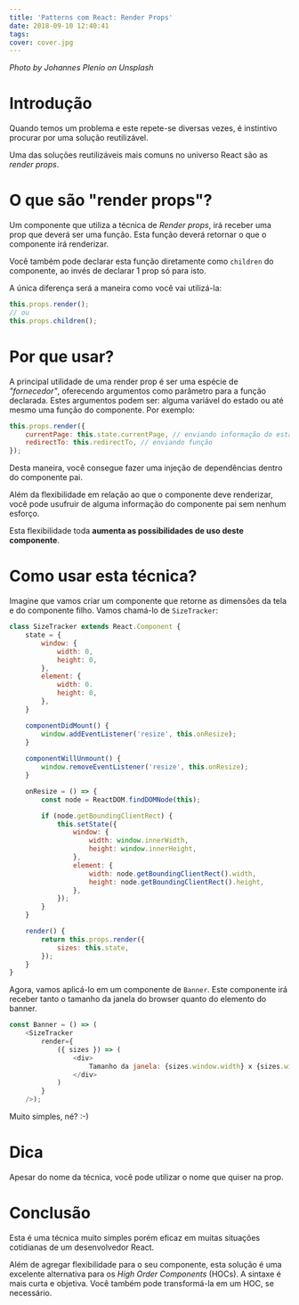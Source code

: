 ```yaml
---
title: 'Patterns com React: Render Props'
date: 2018-09-10 12:40:41
tags:
cover: cover.jpg
---
```


*Photo by Johannes Plenio on Unsplash*

# Introdução

Quando temos um problema e este repete-se diversas vezes, é instintivo procurar por uma solução reutilizável.

Uma das soluções reutilizáveis mais comuns no universo React são as *render props*.

# O que são "render props"?

Um componente que utiliza a técnica de *Render props*, irá receber uma prop que deverá ser uma função. Esta função deverá retornar o que o componente irá renderizar.

Você também pode declarar esta função diretamente como `children` do componente, ao invés de declarar 1 prop só para isto.

A única diferença será a maneira como você vai utilizá-la:

```js
this.props.render();
// ou
this.props.children();
```

# Por que usar?

A principal utilidade de uma render prop é ser uma espécie de *"fornecedor"*, oferecendo argumentos como parâmetro para a função declarada. Estes argumentos podem ser: alguma variável do estado ou até mesmo uma função do componente. Por exemplo:


```js
this.props.render({
    currentPage: this.state.currentPage, // enviando informação do estado
    redirectTo: this.redirectTo, // enviando função
});
```

Desta maneira, você consegue fazer uma injeção de dependências dentro do componente pai.

Além da flexibilidade em relação ao que o componente deve renderizar, você pode usufruir de alguma informação do componente pai sem nenhum esforço.

Esta flexibilidade toda **aumenta as possibilidades de uso deste componente**.

# Como usar esta técnica?

Imagine que vamos criar um componente que retorne as dimensões da tela e do componente filho. Vamos chamá-lo de `SizeTracker`:

```js
class SizeTracker extends React.Component {
    state = {
        window: {
            width: 0,
            height: 0,
        },
        element: {
            width: 0.
            height: 0,
        },
    }

    componentDidMount() {
        window.addEventListener('resize', this.onResize);
    }
    
    componentWillUnmount() {
        window.removeEventListener('resize', this.onResize);
    }

    onResize = () => {
        const node = ReactDOM.findDOMNode(this);

        if (node.getBoundingClientRect) {
            this.setState({
                window: {
                    width: window.innerWidth,
                    height: window.innerHeight,
                },
                element: {
                    width: node.getBoundingClientRect().width,
                    height: node.getBoundingClientRect().height,
                },
            });
        }
    }

    render() {
        return this.props.render({
            sizes: this.state,
        });
    }
}
```

Agora, vamos aplicá-lo em um componente de `Banner`. Este componente irá receber tanto o tamanho da janela do browser quanto do elemento do banner.

```js
const Banner = () => (
    <SizeTracker
        render={
            ({ sizes }) => (
                <div>
                    Tamanho da janela: {sizes.window.width} x {sizes.window.height}
                </div>
            )
        }
    />);
```

Muito simples, né? :-)

# Dica

Apesar do nome da técnica, você pode utilizar o nome que quiser na prop.

# Conclusão

Esta é uma técnica muito simples porém eficaz em muitas situações cotidianas de um desenvolvedor React.

Além de agregar flexibilidade para o seu componente, esta solução é uma excelente alternativa para os *High Order Components* (HOCs). A sintaxe é mais curta e objetiva. Você também pode transformá-la em um HOC, se necessário.
